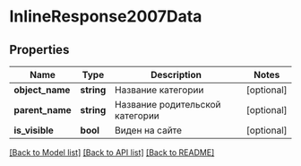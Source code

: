 # InlineResponse2007Data

## Properties
Name | Type | Description | Notes
------------ | ------------- | ------------- | -------------
**object_name** | **string** | Название категории | [optional] 
**parent_name** | **string** | Название родительской категории | [optional] 
**is_visible** | **bool** | Виден на сайте | [optional] 

[[Back to Model list]](../../README.md#documentation-for-models) [[Back to API list]](../../README.md#documentation-for-api-endpoints) [[Back to README]](../../README.md)

